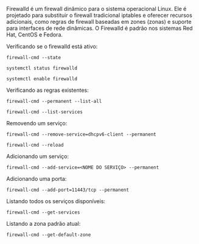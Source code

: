 Firewalld é um firewall dinâmico para o sistema operacional Linux. Ele é projetado para substituir o firewall tradicional iptables e oferecer recursos adicionais, como regras de firewall baseadas em zones (zonas) e suporte para interfaces de rede dinâmicas. O Firewalld é padrão nos sistemas Red Hat, CentOS e Fedora.

Verificando se o firewalld está ativo:

    firewall-cmd --state

    systemctl status firewalld

    systemctl enable firewalld

Verificando as regras existentes:

    firewall-cmd --permanent --list-all

    firewall-cmd --list-services

Removendo um serviço:

    firewall-cmd --remove-service=dhcpv6-client --permanent

    firewall-cmd --reload

Adicionando um serviço:

    firewall-cmd --add-service=<NOME DO SERVIÇO> --permanent

Adicionando uma porta:

    firewall-cmd --add-port=11443/tcp --permanent   

Listando todos os serviços disponíveis:

    firewall-cmd --get-services

Listando a zona padrão atual:

    firewall-cmd --get-default-zone